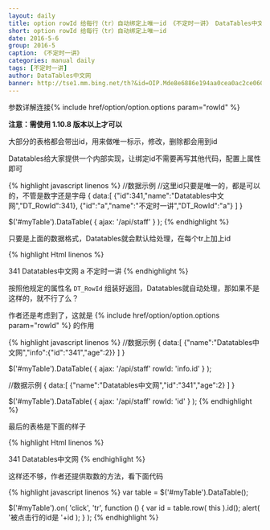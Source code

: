 ```yaml
---
layout: daily
title: option rowId 给每行（tr）自动绑定上唯一id 《不定时一讲》 DataTables中文网
short: option rowId 给每行（tr）自动绑定上唯一id
date: 2016-5-6
group: 2016-5
caption: 《不定时一讲》
categories: manual daily
tags: [不定时一讲]
author: DataTables中文网
banner: http://tse1.mm.bing.net/th?&id=OIP.Mde8e6886e194aa0cea0ac2ce0603197bo0&w=299&h=211&c=0&pid=1.9&rs=0&p=0
---
```

参数详解连接{% include href/option/option.options param="rowId" %}

 **注意：需使用 1.10.8 版本以上才可以**

大部分的表格都会带出id，用来做唯一标示，修改，删除都会用到id

Datatables给大家提供一个内部实现，让绑定id不需要再写其他代码，配置上属性即可
<!--more-->

{% highlight javascript linenos %}
//数据示例
//这里id只要是唯一的，都是可以的，不管是数字还是字母
{
    data:[
        {"id":341,"name":"Datatables中文网","DT_RowId":341},
        {"id":"a","name":"不定时一讲","DT_RowId":"a"}
    ]
}

$('#myTable').DataTable( {
    ajax: '/api/staff'
} );
{% endhighlight %}

只要是上面的数据格式，Datatables就会默认给处理，在每个tr上加上id

{% highlight Html linenos %}
<tr id="341">
    <td>341</td>
    <td>Datatables中文网</td>
</tr>
<tr id="a">
    <td>a</td>
    <td>不定时一讲</td>
</tr>
{% endhighlight %}

按照他规定的属性名 `DT_RowId` 组装好返回，Datatables就自动处理，那如果不是这样的，就不行了么？

作者还是考虑到了，这就是 {% include href/option/option.options param="rowId" %} 的作用

{% highlight javascript linenos %}
//数据示例
{
    data:[
        {"name":"Datatables中文网","info":{"id":"341","age":2}}
    ]
}

$('#myTable').DataTable( {
    ajax: '/api/staff'
    rowId: 'info.id'
} );

//数据示例
{
    data:[
        {"name":"Datatables中文网","id":"341","age":2}
    ]
}

$('#myTable').DataTable( {
    ajax: '/api/staff'
    rowId: 'id'
} );
{% endhighlight %}

最后的表格是下面的样子

{% highlight Html linenos %}
<tr id="341">
    <td>341</td>
    <td>Datatables中文网</td>
</tr>
{% endhighlight %}

这样还不够，作者还提供取数的方法，看下面代码

{% highlight javascript linenos %}
var table = $('#myTable').DataTable();

$('#myTable').on( 'click', 'tr', function () {
    var id = table.row( this ).id();
    alert( '被点击行的id是 '+id );
} );
{% endhighlight %}